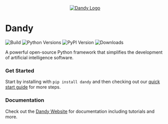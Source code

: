 <div align="center">
    <a href="https://dandysoftware.com">
        <img alt="Dandy Logo" src="https://dandysoftware.com/static/img/dandy_icon_128.png"/>
    </a>
</div>

# Dandy

![Build](https://img.shields.io/github/actions/workflow/status/stratusadv/dandy/run_tests.yml)
![Python Versions](https://img.shields.io/pypi/pyversions/dandy)
![PyPI Version](https://img.shields.io/pypi/v/dandy)
![Downloads](https://img.shields.io/pypi/dm/dandy)

A powerful open-source Python framework that simplifies the development of artificial intelligence software.

### Get Started

Start by installing with `pip install dandy` and then checking out our [quick start guide](https://dandysoftware.com/getting_started/quick_start/) for more steps.

### Documentation

Check out the [Dandy Website](https://dandysoftware.com) for documentation including tutorials and more.

